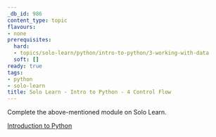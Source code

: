```yaml
---
_db_id: 986
content_type: topic
flavours:
- none
prerequisites:
  hard:
  - topics/solo-learn/python/intro-to-python/3-working-with-data
  soft: []
ready: true
tags:
- python
- solo-learn
title: Solo Learn - Intro to Python - 4 Control Flow
---
```


Complete the above-mentioned module on Solo Learn.

[Introduction to Python](https://www.sololearn.com/learn/courses/python-introduction)